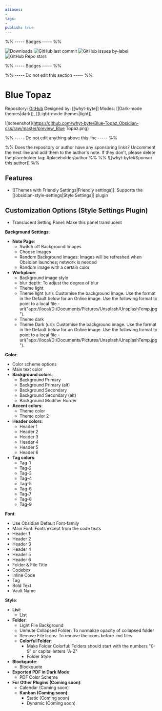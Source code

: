 ```yaml
---
aliases:
- 
tags: 
- 
publish: true
---
```


%% ----- Badges ----- %%

![Downloads](https://img.shields.io/badge/downloads-9352-573E7A?style=for-the-badge&logo=)
![GitHub last commit](https://img.shields.io/github/last-commit/whyt-byte/Blue-Topaz_Obsidian-css?color=573E7A&label=last%20update&logo=github&style=for-the-badge)
![GitHub issues by-label](https://img.shields.io/github/issues/whyt-byte/Blue-Topaz_Obsidian-css/help%20wanted?color=573E7A&logo=github&style=for-the-badge) 
![GitHub Repo stars](https://img.shields.io/github/stars/whyt-byte/Blue-Topaz_Obsidian-css?color=573E7A&logo=github&style=for-the-badge)

%% ----- Badges ----- %%

%% ----- Do not edit this section ----- %%

# Blue Topaz

Repository: [GitHub](https://github.com/whyt-byte/Blue-Topaz_Obsidian-css)
Designed by: [[whyt-byte]]
Modes: [[Dark-mode themes|dark]], [[Light-mode themes|light]]



![screenshot](https://github.com/whyt-byte/Blue-Topaz_Obsidian-css/raw/master/preview_Blue Topaz.png)

%% ----- Do not edit anything above this line ----- %% 

%% Does the repository or author have any sponsoring links? Uncomment the next line and add them to the author's note. If they don't, please delete the placeholder tag: #placeholder/author %%
%% ![[whyt-byte#Sponsor this author]] %%


## Features

- [[Themes with Friendly Settings|Friendly settings]]: Supports the [[obsidian-style-settings|Style Settings]] plugin

## Customization Options (Style Settings Plugin) 
- Translucent Setting Panel: Make this panel translucent

**Background Settings**: 
- **Note Page**: 
    - Switch off Background Images
    - Choose Images
    - Random Background Images: Images will be refreshed when Obsidian launches; network is needed
    - Random image with a certain color
- **Workplace**: 
    - Background image style
    - blur depth: To adjust the degree of blur
    - Theme light
    - Theme light (url): Customise the background image. Use the format in the Default below for an Online image. Use the following format to point to a local file - url("app://local/D:/Documents/Pictures/Unsplash/UnsplashTemp.jpg").
    - Theme dark
    - Theme Dark (url): Customise the background image. Use the format in the Default below for an Online image. Use the following format to point to a local file - url("app://local/D:/Documents/Pictures/Unsplash/UnsplashTemp.jpg").

**Color**: 
- Color scheme options
- Main text color
- **Background colors**: 
    - Background Primary
    - Background Primary (alt)
    - Background Secondary
    - Background Secondary (alt)
    - Background Modifier Border
- **Accent colors**: 
    - Theme color
    - Theme color 2
- **Header colors**: 
    - Header 1
    - Header 2
    - Header 3
    - Header 4
    - Header 5
    - Header 6
- **Tag colors**: 
    - Tag-1
    - Tag-2
    - Tag-3
    - Tag-4
    - Tag-5
    - Tag-6
    - Tag-7
    - Tag-8
    - Tag-9

**Font**: 
- Use Obsidian Default Font-family
- Main Font: Fonts except from the code texts
- Header 1
- Header 2
- Header 3
- Header 4
- Header 5
- Header 6
- Folder & File Title
- Codebox
- Inline Code
- Tag
- Bold Text
- Vault Name

**Style**: 
- **List**: 
    - List
- **Folder**: 
    - Light File Background
    - Unmute Collapsed Folder: To normalize opacity of collapsed folder
    - Remove File Icons: To remove the icons before .md files
    - **Colorful Folder**: 
        - Make Folder Colorful: Folders should start with the numbers "0-9" or capital letters "A-Z"
        - Folder Style
- **Blockquote**: 
    - Blockquote
- **Exported PDF in Dark Mode**: 
    - PDF Color Scheme
- **For Other Plugins (Coming soon)**: 
    - Calendar (Coming soon)
    - **Kanban (Coming soon)**: 
        - Static (Coming soon)
        - Dynamic (Coming soon)

